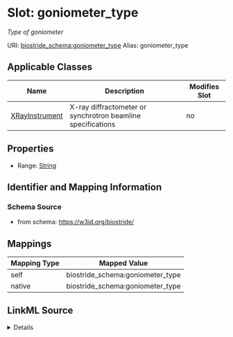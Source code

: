 

# Slot: goniometer_type 


_Type of goniometer_





URI: [biostride_schema:goniometer_type](https://w3id.org/biostride/schema/goniometer_type)
Alias: goniometer_type

<!-- no inheritance hierarchy -->





## Applicable Classes

| Name | Description | Modifies Slot |
| --- | --- | --- |
| [XRayInstrument](XRayInstrument.md) | X-ray diffractometer or synchrotron beamline specifications |  no  |






## Properties

* Range: [String](String.md)




## Identifier and Mapping Information






### Schema Source


* from schema: https://w3id.org/biostride/




## Mappings

| Mapping Type | Mapped Value |
| ---  | ---  |
| self | biostride_schema:goniometer_type |
| native | biostride_schema:goniometer_type |




## LinkML Source

<details>
```yaml
name: goniometer_type
description: Type of goniometer
from_schema: https://w3id.org/biostride/
rank: 1000
alias: goniometer_type
owner: XRayInstrument
domain_of:
- XRayInstrument
range: string

```
</details>